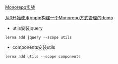 [Monorepo实战](https://juejin.cn/post/6866748110644822023)

[从0开始使用pnpm构建一个Monorepo方式管理的demo](https://juejin.cn/post/7115058575801581605)

- utils安装jquery
```
lerna add jquery --scope utils 
```
- components安装utils
```
lerna add utils --scope components
```
